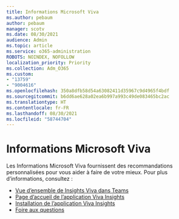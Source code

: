 ```yaml
---
title: Informations Microsoft Viva
ms.author: pebaum
author: pebaum
manager: scotv
ms.date: 08/30/2021
audience: Admin
ms.topic: article
ms.service: o365-administration
ROBOTS: NOINDEX, NOFOLLOW
localization_priority: Priority
ms.collection: Adm_O365
ms.custom:
- "13759"
- "9004616"
ms.openlocfilehash: 350a8dfb58d54a63082411d35967c9d4965f4bdf
ms.sourcegitcommit: b6dd6ae628a02ea6b997a993c49de083465bc2ac
ms.translationtype: HT
ms.contentlocale: fr-FR
ms.lasthandoff: 08/30/2021
ms.locfileid: "58744704"
---
```

# <a name="microsoft-viva-insights"></a>Informations Microsoft Viva

Les Informations Microsoft Viva fournissent des recommandations personnalisées pour vous aider à faire de votre mieux. Pour plus d’informations, consultez :

- [Vue d’ensemble de Insights Viva dans Teams](https://docs.microsoft.com/insights/viva-teams-app)
- [Page d’accueil de l’application Viva Insights](https://docs.microsoft.com/insights/viva-insights-home)
- [Installation de l’application Viva Insights](https://docs.microsoft.com/insights/viva-teams-app-install)
- [Foire aux questions](https://docs.microsoft.com/insights/viva-teams-app-faq)

